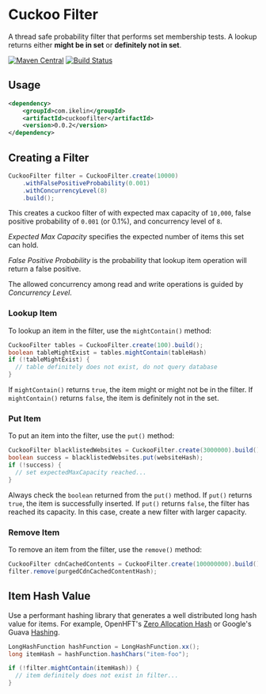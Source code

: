 # Cuckoo Filter

A thread safe probability filter that performs set membership tests.  A lookup returns either __might be in set__ or __definitely not in set__.

[![Maven Central](https://maven-badges.herokuapp.com/maven-central/com.ikelin/cuckoofilter/badge.svg)](https://maven-badges.herokuapp.com/maven-central/com.ikelin/cuckoofilter)
[![Build Status](https://travis-ci.org/ikelin/cuckoofilter.svg?branch=master)](https://travis-ci.org/ikelin/cuckoofilter)

## Usage

```xml
<dependency>
    <groupId>com.ikelin</groupId>
    <artifactId>cuckoofilter</artifactId>
    <version>0.0.2</version>
</dependency>

```

## Creating a Filter

```java
CuckooFilter filter = CuckooFilter.create(10000)
    .withFalsePositiveProbability(0.001)
    .withConcurrencyLevel(8)
    .build();
```

This creates a cuckoo filter of with expected max capacity of `10,000`, false positive probability of `0.001` (or 0.1%), and concurrency level of `8`.

*Expected Max Capacity* specifies the expected number of items this set can hold.

*False Positive Probability* is the probability that lookup item operation will return a false positive.

The allowed concurrency among read and write operations is guided by *Concurrency Level*.

### Lookup Item

To lookup an item in the filter, use the `mightContain()` method:

```java
CuckooFilter tables = CuckooFilter.create(100).build();
boolean tableMightExist = tables.mightContain(tableHash)
if (!tableMightExist) {
  // table definitely does not exist, do not query database
}
```

If `mightContain()` returns `true`, the item might or might not be in the filter.  If `mightContain()` returns `false`, the item is definitely not in the set.
 
### Put Item

To put an item into the filter, use the `put()` method:

```java
CuckooFilter blacklistedWebsites = CuckooFilter.create(3000000).build();
boolean success = blacklistedWebsites.put(websiteHash);
if (!success) {
  // set expectedMaxCapacity reached...
}

```

Always check the `boolean` returned from the `put()` method.  If `put()` returns `true`, the item is successfully inserted. If `put()` returns `false`, the filter has reached its capacity.  In this case, create a new filter with larger capacity. 

### Remove Item

To remove an item from the filter, use the `remove()` method:

```java
CuckooFilter cdnCachedContents = CuckooFilter.create(100000000).build();
filter.remove(purgedCdnCachedContentHash);
```

## Item Hash Value

Use a performant hashing library that generates a well distributed long hash value for items.  For example, OpenHFT's [Zero Allocation Hash](https://github.com/OpenHFT/Zero-Allocation-Hashing) or Google's Guava [Hashing](https://github.com/google/guava/wiki/HashingExplained).

```java
LongHashFunction hashFunction = LongHashFunction.xx();
long itemHash = hashFunction.hashChars("item-foo");

if (!filter.mightContain(itemHash)) {
  // item definitely does not exist in filter...
}
```

